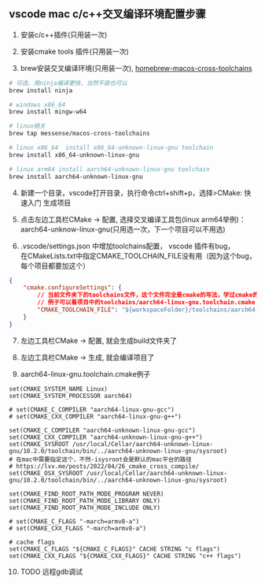 ## vscode mac c/c++交叉编译环境配置步骤
1. 安装c/c++插件(只用装一次)  

2. 安装cmake tools 插件(只用装一次)  

3. brew安装交叉编译环境(只用装一次), [homebrew-macos-cross-toolchains](https://github.com/messense/homebrew-macos-cross-toolchains)  
```bash
# 可选，用ninja编译更快，当然不装也可以
brew install ninja

# windows x86_64
brew install mingw-w64

# linux相关
brew tap messense/macos-cross-toolchains

# linux x86_64  install x86_64-unknown-linux-gnu toolchain
brew install x86_64-unknown-linux-gnu

# linux arm64 install aarch64-unknown-linux-gnu toolchain
brew install aarch64-unknown-linux-gnu

```
4. 新建一个目录，vscode打开目录，执行命令ctrl+shift+p，选择>CMake: 快速入门 生成项目  

5. 点击左边工具栏CMake -> 配置, 选择交叉编译工具包(linux arm64举例)：  
aarch64-unknow-linux-gnu(只用选一次，下一个项目可以不用选)  

6. .vscode/settings.json 中增加toolchains配置，  vscode 插件有bug，  
在CMakeLists.txt中指定CMAKE_TOOLCHAIN_FILE没有用（因为这个bug，  
每个项目都要加这个）
```json
{
    "cmake.configureSettings": {
        // 当前文件夹下的toolchains文件，这个文件完全是cmake的写法，学过cmake的应该看得懂
        // 例子可以看项目中的toolchains/aarch64-linux-gnu.toolchain.cmake
        "CMAKE_TOOLCHAIN_FILE": "${workspaceFolder}/toolchains/aarch64-linux-gnu.toolchain.cmake",
    }
}
```
7. 左边工具栏CMake -> 配置, 就会生成build文件夹了  

8. 左边工具栏CMake -> 生成, 就会编译项目了

9. aarch64-linux-gnu.toolchain.cmake例子
```shell
set(CMAKE_SYSTEM_NAME Linux)
set(CMAKE_SYSTEM_PROCESSOR aarch64)

# set(CMAKE_C_COMPILER "aarch64-linux-gnu-gcc")
# set(CMAKE_CXX_COMPILER "aarch64-linux-gnu-g++")

set(CMAKE_C_COMPILER "aarch64-unknown-linux-gnu-gcc")
set(CMAKE_CXX_COMPILER "aarch64-unknown-linux-gnu-g++")
set(CMAKE_SYSROOT /usr/local/Cellar/aarch64-unknown-linux-gnu/10.2.0/toolchain/bin/../aarch64-unknown-linux-gnu/sysroot)
# 在mac中需要指定这个，不然-isysroot会是默认的mac平台的路径
# https://lvv.me/posts/2022/04/26_cmake_cross_compile/
set(CMAKE_OSX_SYSROOT /usr/local/Cellar/aarch64-unknown-linux-gnu/10.2.0/toolchain/bin/../aarch64-unknown-linux-gnu/sysroot)

set(CMAKE_FIND_ROOT_PATH_MODE_PROGRAM NEVER)
set(CMAKE_FIND_ROOT_PATH_MODE_LIBRARY ONLY)
set(CMAKE_FIND_ROOT_PATH_MODE_INCLUDE ONLY)

# set(CMAKE_C_FLAGS "-march=armv8-a")
# set(CMAKE_CXX_FLAGS "-march=armv8-a")

# cache flags
set(CMAKE_C_FLAGS "${CMAKE_C_FLAGS}" CACHE STRING "c flags")
set(CMAKE_CXX_FLAGS "${CMAKE_CXX_FLAGS}" CACHE STRING "c++ flags")

```

10. TODO 远程gdb调试